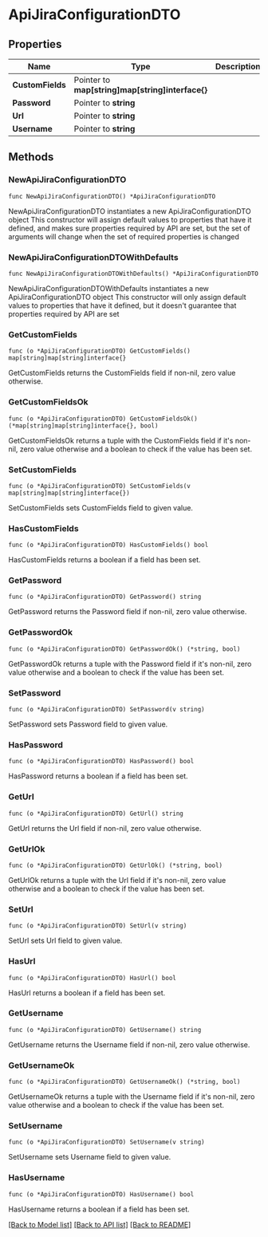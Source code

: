 # ApiJiraConfigurationDTO

## Properties

Name | Type | Description | Notes
------------ | ------------- | ------------- | -------------
**CustomFields** | Pointer to **map[string]map[string]interface{}** |  | [optional] 
**Password** | Pointer to **string** |  | [optional] 
**Url** | Pointer to **string** |  | [optional] 
**Username** | Pointer to **string** |  | [optional] 

## Methods

### NewApiJiraConfigurationDTO

`func NewApiJiraConfigurationDTO() *ApiJiraConfigurationDTO`

NewApiJiraConfigurationDTO instantiates a new ApiJiraConfigurationDTO object
This constructor will assign default values to properties that have it defined,
and makes sure properties required by API are set, but the set of arguments
will change when the set of required properties is changed

### NewApiJiraConfigurationDTOWithDefaults

`func NewApiJiraConfigurationDTOWithDefaults() *ApiJiraConfigurationDTO`

NewApiJiraConfigurationDTOWithDefaults instantiates a new ApiJiraConfigurationDTO object
This constructor will only assign default values to properties that have it defined,
but it doesn't guarantee that properties required by API are set

### GetCustomFields

`func (o *ApiJiraConfigurationDTO) GetCustomFields() map[string]map[string]interface{}`

GetCustomFields returns the CustomFields field if non-nil, zero value otherwise.

### GetCustomFieldsOk

`func (o *ApiJiraConfigurationDTO) GetCustomFieldsOk() (*map[string]map[string]interface{}, bool)`

GetCustomFieldsOk returns a tuple with the CustomFields field if it's non-nil, zero value otherwise
and a boolean to check if the value has been set.

### SetCustomFields

`func (o *ApiJiraConfigurationDTO) SetCustomFields(v map[string]map[string]interface{})`

SetCustomFields sets CustomFields field to given value.

### HasCustomFields

`func (o *ApiJiraConfigurationDTO) HasCustomFields() bool`

HasCustomFields returns a boolean if a field has been set.

### GetPassword

`func (o *ApiJiraConfigurationDTO) GetPassword() string`

GetPassword returns the Password field if non-nil, zero value otherwise.

### GetPasswordOk

`func (o *ApiJiraConfigurationDTO) GetPasswordOk() (*string, bool)`

GetPasswordOk returns a tuple with the Password field if it's non-nil, zero value otherwise
and a boolean to check if the value has been set.

### SetPassword

`func (o *ApiJiraConfigurationDTO) SetPassword(v string)`

SetPassword sets Password field to given value.

### HasPassword

`func (o *ApiJiraConfigurationDTO) HasPassword() bool`

HasPassword returns a boolean if a field has been set.

### GetUrl

`func (o *ApiJiraConfigurationDTO) GetUrl() string`

GetUrl returns the Url field if non-nil, zero value otherwise.

### GetUrlOk

`func (o *ApiJiraConfigurationDTO) GetUrlOk() (*string, bool)`

GetUrlOk returns a tuple with the Url field if it's non-nil, zero value otherwise
and a boolean to check if the value has been set.

### SetUrl

`func (o *ApiJiraConfigurationDTO) SetUrl(v string)`

SetUrl sets Url field to given value.

### HasUrl

`func (o *ApiJiraConfigurationDTO) HasUrl() bool`

HasUrl returns a boolean if a field has been set.

### GetUsername

`func (o *ApiJiraConfigurationDTO) GetUsername() string`

GetUsername returns the Username field if non-nil, zero value otherwise.

### GetUsernameOk

`func (o *ApiJiraConfigurationDTO) GetUsernameOk() (*string, bool)`

GetUsernameOk returns a tuple with the Username field if it's non-nil, zero value otherwise
and a boolean to check if the value has been set.

### SetUsername

`func (o *ApiJiraConfigurationDTO) SetUsername(v string)`

SetUsername sets Username field to given value.

### HasUsername

`func (o *ApiJiraConfigurationDTO) HasUsername() bool`

HasUsername returns a boolean if a field has been set.


[[Back to Model list]](../README.md#documentation-for-models) [[Back to API list]](../README.md#documentation-for-api-endpoints) [[Back to README]](../README.md)


